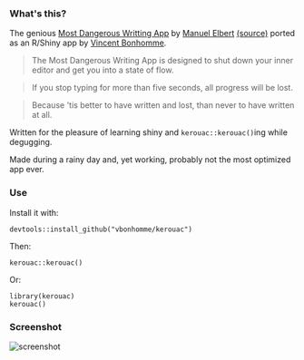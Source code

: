 ### What's this?
The genious [Most Dangerous Writting App](http://www.themostdangerouswritingapp.com/) by [Manuel Elbert](https://www.twitter.com/maebert) [(source)](github.com/maebert/themostdangerouswritingapp) ported as an R/Shiny app by [Vincent Bonhomme](http://www.twitter.com/vincentbonhomme).


> The Most Dangerous Writing App is designed to shut  down your inner editor and get you into a state of flow.

> If you stop typing for more than five seconds, all progress will be lost.

> Because 'tis better to have written and lost, than never to have written at all.

Written for the pleasure of learning shiny and `kerouac::kerouac()`ing while degugging.

Made during a rainy day and, yet working, probably not the most optimized app ever.

### Use
Install it with:

	devtools::install_github("vbonhomme/kerouac")
	
Then:

	kerouac::kerouac()
	
Or:

	library(kerouac)
	kerouac()

### Screenshot
![screenshot](https://raw.githubusercontent.com/vbonhomme/Kerouac/master/screenshot.png)
